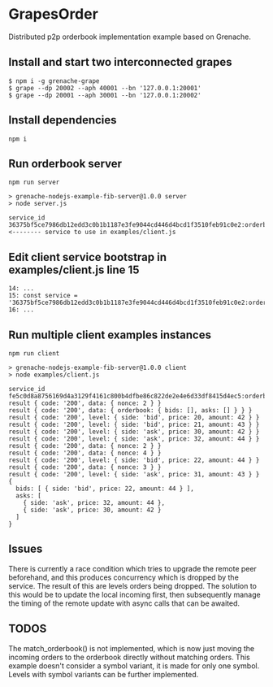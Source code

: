  # GrapesOrder
Distributed p2p orderbook implementation example based on Grenache.

 ## Install and start two interconnected grapes

```
$ npm i -g grenache-grape
$ grape --dp 20002 --aph 40001 --bn '127.0.0.1:20001'
$ grape --dp 20001 --aph 30001 --bn '127.0.0.1:20002'
```

## Install dependencies
```
npm i
```

## Run orderbook server
```
npm run server

> grenache-nodejs-example-fib-server@1.0.0 server
> node server.js

service_id 36375bf5ce7986db12edd3c0b1b1187e3fe9044cd446d4bcd1f3510feb91c0e2:orderbook <-------- service to use in examples/client.js
```

## Edit client service bootstrap in examples/client.js line 15

```
14: ...
15: const service = '36375bf5ce7986db12edd3c0b1b1187e3fe9044cd446d4bcd1f3510feb91c0e2:orderbook'
16: ...
```

## Run multiple client examples instances
```
npm run client

> grenache-nodejs-example-fib-server@1.0.0 client
> node examples/client.js

service_id fe5c0d8a8756169d4a3129f4161c800b4dfbe86c822de2e4e6d33df8415d4ec5:orderbook
result { code: '200', data: { nonce: 2 } }
result { code: '200', data: { orderbook: { bids: [], asks: [] } } }
result { code: '200', level: { side: 'bid', price: 20, amount: 42 } }
result { code: '200', level: { side: 'bid', price: 21, amount: 43 } }
result { code: '200', level: { side: 'ask', price: 30, amount: 42 } }
result { code: '200', level: { side: 'ask', price: 32, amount: 44 } }
result { code: '200', data: { nonce: 2 } }
result { code: '200', data: { nonce: 4 } }
result { code: '200', level: { side: 'bid', price: 22, amount: 44 } }
result { code: '200', data: { nonce: 3 } }
result { code: '200', level: { side: 'ask', price: 31, amount: 43 } }
{
  bids: [ { side: 'bid', price: 22, amount: 44 } ],
  asks: [
    { side: 'ask', price: 32, amount: 44 },
    { side: 'ask', price: 30, amount: 42 }
  ]
}
```

## Issues
There is currently a race condition which tries to upgrade the remote peer beforehand, and this produces concurrency which is dropped by the service. The result of this are levels orders being dropped. The solution to this would be to update the local incoming first, then subsequently manage the timing of the remote update with async calls that can be awaited.

## TODOS
The match_orderbook() is not implemented, which is now just moving the incoming orders to the orderbook directly without matching orders.
This example doesn't consider a symbol variant, it is made for only one symbol. Levels with symbol variants can be further implemented.